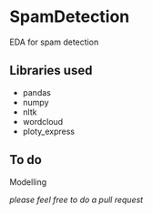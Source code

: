 # SpamDetection

EDA for  spam detection

## Libraries used
- pandas
- numpy
- nltk
- wordcloud
- ploty_express

## To do
Modelling

*please feel free to do a pull request*
